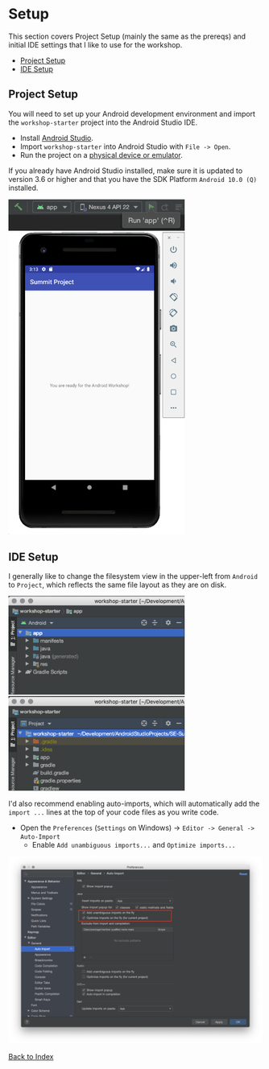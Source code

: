 # Setup
This section covers Project Setup (mainly the same as the prereqs) and initial
IDE settings that I like to use for the workshop.

- [Project Setup](#project-setup)
- [IDE Setup](#ide-setup)

## Project Setup
You will need to set up your Android development environment and import the `workshop-starter`
project into the Android Studio IDE.
- Install [Android Studio](https://developer.android.com/studio/).
- Import `workshop-starter` into Android Studio with `File -> Open`.
- Run the project on a [physical device or emulator](https://developer.android.com/training/basics/firstapp/running-app).

If you already have Android Studio installed, make sure it is updated to version
3.6 or higher and that you have the SDK Platform `Android 10.0 (Q)` installed.

<img src="setup-run.png" width="350">

<img src="setup-app.png" width="350">

## IDE Setup
I generally like to change the filesystem view in the upper-left from `Android` to `Project`, which
reflects the same file layout as they are on disk.

<img src="ide-android.png" width="350">

<img src="ide-project.png" width="350">

I'd also recommend enabling auto-imports, which will automatically add the `import ...`
lines at the top of your code files as you write code.
- Open the `Preferences` (`Settings` on Windows) -> `Editor -> General -> Auto-Import`
  - Enable `Add unambiguous imports...` and `Optimize imports...`
<img src="ide-preferences.png" width="800">

[Back to Index](../README.md)
